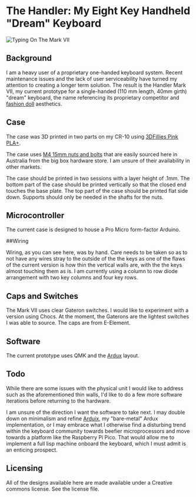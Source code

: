 # The Handler: My Eight Key Handheld "Dream" Keyboard

![Typing On The Mark VII](/images/type.gif)

## Background

I am a heavy user of a proprietary one-handed keyboard system. Recent maintenance issues and the lack of user serviceability have turned my attention to creating a longer term solution. The result is the Handler Mark VII, my current prototype for a single-handed (110 mm length, 40mm girth) "dream" keyboard, the name referencing its proprietary competitor and [fashion doll](https://en.wikipedia.org/wiki/Ruth_Handler) aesthetics. 

## Case

The case was 3D printed in two parts on my CR-10 using [3DFillies Pink PLA+](https://3dfillies.com/plaplus-filament-175mm-1kg).

The case uses [M4 15mm nuts and bolts](https://www.bunnings.com.au/pinnacle-m4-x-15mm-zinc-plated-round-head-bolts-and-nuts-18-pack_p0168393) that are easily sourced here in Australia from the big box hardware store. I am unsure of their availability in other markets.

The case should be printed in two sessions with a layer height of .1mm. The bottom part of the case should be printed vertically so that the closed end touches the base plate. The top part of the case should be printed flat side down. Supports should only be needed in the shafts for the nuts.

## Microcontroller

The current case is designed to house a Pro Micro form-factor Arduino.

##Wiring

Wiring, as you can see here, was by hand. Care needs to be taken so as to not have any wires stray to the outside of the the keys as one of the flaws of the current version is how thin the vertical walls are, with the the keys almost touching them as is. I am currently using a column to row diode arrangement with two key columns and four key rows.

## Caps and Switches

The Mark VII uses clear Gateron switches. I would like to experiment with a version using Chocs. At the moment, the Gaterons are the lightest switches I was able to source. The caps are from E-Element.

## Software 

The current prototype uses QMK and the [Ardux](https://ardux.io) layout. 

## Todo

While there are some issues with the physical unit I would like to address such as the aforementioned thin walls, I'd like to do a few more software iterations before returning to the hardware. 

I am unsure of the direction I want the software to take next. I may double down on minimalism and refine [Arduix](https://github.com/trevorjay/arduix), my "bare-metal" Ardux implementation, or I may embrace what I otherwise find a disturbing trend within the keyboard community towards beefier microprocessors and move towards a platform like the Raspberry Pi Pico. That would allow me to implement a full lisp machine onboard the keyboard, which I must admit is an enticing prospect.

## Licensing 

All of the designs available here are made available under a Creative commons license. See the  license file.
